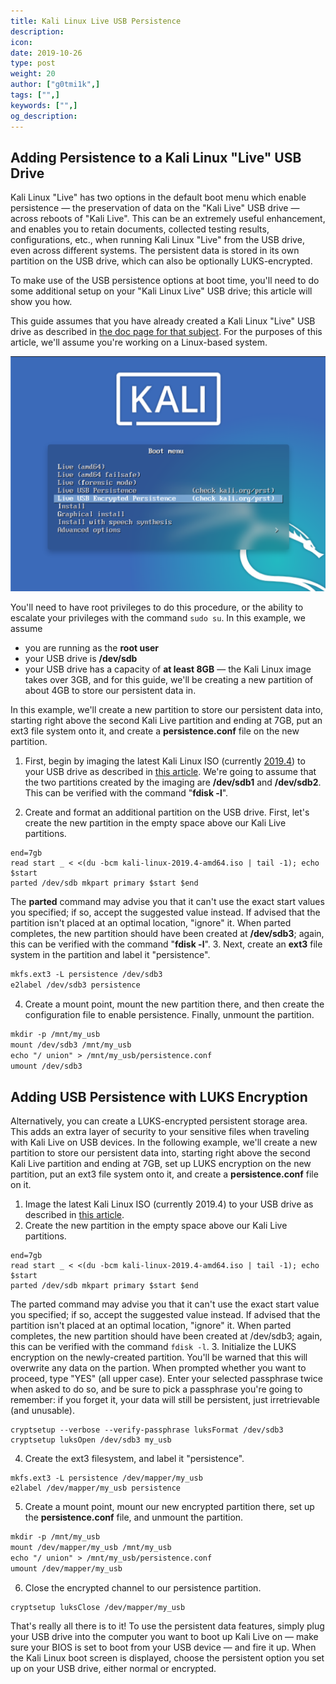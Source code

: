 ```yaml
---
title: Kali Linux Live USB Persistence
description:
icon:
date: 2019-10-26
type: post
weight: 20
author: ["g0tmi1k",]
tags: ["",]
keywords: ["",]
og_description:
---
```


## Adding Persistence to a Kali Linux "Live" USB Drive

Kali Linux "Live" has two options in the default boot menu which enable persistence — the preservation of data on the "Kali Live" USB drive — across reboots of "Kali Live". This can be an extremely useful enhancement, and enables you to retain documents, collected testing results, configurations, etc., when running Kali Linux "Live" from the USB drive, even across different systems. The persistent data is stored in its own partition on the USB drive, which can also be optionally LUKS-encrypted.

To make use of the USB persistence options at boot time, you'll need to do some additional setup on your "Kali Linux Live" USB drive; this article will show you how.

This guide assumes that you have already created a Kali Linux "Live" USB drive as described in [the doc page for that subject](/docs/usb/kali-linux-live-usb-install/). For the purposes of this article, we'll assume you're working on a Linux-based system.

![Kali Linux persistence boot options](kali-live-usb-persistence.png)

You'll need to have root privileges to do this procedure, or the ability to escalate your privileges with the command `sudo su`. In this example, we assume

* you are running as the **root user**
* your USB drive is **/dev/sdb**
* your USB drive has a capacity of **at least 8GB** — the Kali Linux image takes over 3GB, and for this guide, we'll be creating a new partition of about 4GB to store our persistent data in.

In this example, we'll create a new partition to store our persistent data into, starting right above the second Kali Live partition and ending at 7GB, put an ext3 file system onto it, and create a **persistence.conf** file on the new partition.

1. First, begin by imaging the latest Kali Linux ISO (currently [2019.4](https://www.kali.org/downloads)) to your USB drive as described in [this article](/docs/usb/kali-linux-live-usb-install/). We're going to assume that the two partitions created by the imaging are **/dev/sdb1** and **/dev/sdb2**. This can be verified with the command "**fdisk -l**".

2. Create and format an additional partition on the USB drive.
First, let's create the new partition in the empty space above our Kali Live partitions.
```plaintext
end=7gb
read start _ < <(du -bcm kali-linux-2019.4-amd64.iso | tail -1); echo $start
parted /dev/sdb mkpart primary $start $end
```
The **parted** command may advise you that it can't use the exact start values you specified; if so, accept the suggested value instead. If advised that the partition isn't placed at an optimal location, "ignore" it. When parted completes, the new partition should have been created at **/dev/sdb3**; again, this can be verified with the command "**fdisk -l**".
3. Next, create an **ext3** file system in the partition and label it "persistence".

```markdown
mkfs.ext3 -L persistence /dev/sdb3
e2label /dev/sdb3 persistence
```

4. Create a mount point, mount the new partition there, and then create the configuration file to enable persistence. Finally, unmount the partition.

```markdown
mkdir -p /mnt/my_usb
mount /dev/sdb3 /mnt/my_usb
echo "/ union" > /mnt/my_usb/persistence.conf
umount /dev/sdb3
```

## Adding USB Persistence with LUKS Encryption

Alternatively, you can create a LUKS-encrypted persistent storage area. This adds an extra layer of security to your sensitive files when traveling with Kali Live on USB devices. In the following example, we'll create a new partition to store our persistent data into, starting right above the second Kali Live partition and ending at 7GB, set up LUKS encryption on the new partition, put an ext3 file system onto it, and create a **persistence.conf** file on it.

1. Image the latest Kali Linux ISO (currently 2019.4) to your USB drive as described in [this article](/docs/usb/kali-linux-live-usb-install/).
2. Create the new partition in the empty space above our Kali Live partitions.
```plaintext
end=7gb
read start _ < <(du -bcm kali-linux-2019.4-amd64.iso | tail -1); echo $start
parted /dev/sdb mkpart primary $start $end
```
The parted command may advise you that it can't use the exact start value you specified; if so, accept the suggested value instead. If advised that the partition isn't placed at an optimal location, "ignore" it. When parted completes, the new partition should have been created at /dev/sdb3; again, this can be verified with the command `fdisk -l`.
3. Initialize the LUKS encryption on the newly-created partition. You'll be warned that this will overwrite any data on the partion. When prompted whether you want to proceed, type "YES" (all upper case). Enter your selected passphrase twice when asked to do so, and be sure to pick a passphrase you're going to remember: if you forget it, your data will still be persistent, just irretrievable (and unusable).
```
cryptsetup --verbose --verify-passphrase luksFormat /dev/sdb3
cryptsetup luksOpen /dev/sdb3 my_usb
```
4. Create the ext3 filesystem, and label it "persistence".
```
mkfs.ext3 -L persistence /dev/mapper/my_usb
e2label /dev/mapper/my_usb persistence
```
5. Create a mount point, mount our new encrypted partition there, set up the **persistence.conf** file, and unmount the partition.
```markdown
mkdir -p /mnt/my_usb
mount /dev/mapper/my_usb /mnt/my_usb
echo "/ union" > /mnt/my_usb/persistence.conf
umount /dev/mapper/my_usb
```

6. Close the encrypted channel to our persistence partition.

```
cryptsetup luksClose /dev/mapper/my_usb
```

That's really all there is to it! To use the persistent data features, simply plug your USB drive into the computer you want to boot up Kali Live on — make sure your BIOS is set to boot from your USB device — and fire it up. When the Kali Linux boot screen is displayed, choose the persistent option you set up on your USB drive, either normal or encrypted.
